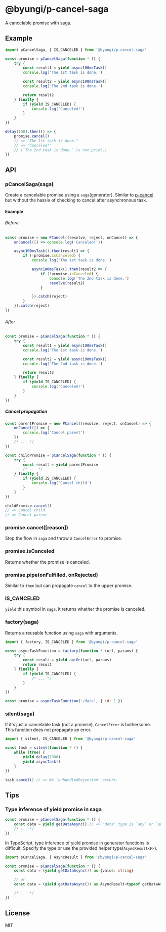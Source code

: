 # @byungi/p-cancel-saga
A cancelable promise with saga.

## Example
```js
import pCancelSaga, { IS_CANCELED } from '@byungi/p-cancel-saga'

const promise = pCancelSaga(function * () {
    try {
        const result1 = yield async100msTask()
        console.log('The 1st task is done.')

        const result2 = yield async100msTask()
        console.log('The 2nd task is done.')

        return result2
    } finally {
        if (yield IS_CANCELED) {
            console.log('Canceled!')
        }
    }
})

delay(150).then(() => {
    promise.cancel()
    // => "The 1st task is done."
    // => "Canceled!"
    // (`The 2nd task is done.` is not print.)
})
```

## API
### pCancelSaga(saga)
Create a cancelable promise using a `saga`(generator).
Similar to [p-cancel](https://github.com/skt-t1-byungi/promise/tree/master/packages/p-cancel) but without the hassle of checking to cancel after asynchronous task.

#### Example
###### Before
```js
const promise = new PCancel((resolve, reject, onCancel) => {
    onCancel(() => console.log('Canceled!'))

    async100msTask().then(result1 => {
        if (!promise.isCanceled) {
            console.log('The 1st task is done.')

            async100msTask().then(result2 => {
                if (!promise.isCanceled) {
                    console.log('The 2nd task is done.')
                    resolve(result2)
                }

            }).catch(reject)
        }
    }).catch(reject)
})
```

###### After
```js
const promise = pCancelSaga(function * () {
    try {
        const result1 = yield async100msTask()
        console.log('The 1st task is done.')

        const result2 = yield async100msTask()
        console.log('The 2nd task is done.')

        return result2
    } finally {
        if (yield IS_CANCELED) {
            console.log('Canceled!')
        }
    }
})
```
##### Cancel propagation
```js
const parentPromise = new PCancel((resolve, reject, onCancel) => {
    onCancel(() => {
        console.log('Cancel parent')
    })
    /* ... */
})

const childPromise = pCancelSaga(function * () {
    try {
        const result = yield parentPromise
        /* ... */
    } finally {
        if (yield IS_CANCELED) {
            console.log('Cancel child')
        }
    }
})

childPromise.cancel()
// => Cancel child
// => Cancel parent
```

### promise.cancel([reason])
Stop the flow in `saga` and throw a `CancelError` to promise.

### promise.isCanceled
Returns whether the promise is canceled.

### promise.pipe(onFulfilled, onRejected)
Similar to `then` but can propagate `cancel` to the upper promise.

### IS_CANCELED
`yield` this symbol in `saga`, it returns whether  the promise is canceled.

### factory(saga)
Returns a reusable function using `saga` with arguments.

```js
import { factory, IS_CANCELED } from '@byungi/p-cancel-saga'

const asyncTaskFunction = factory(function * (url, params) {
    try {
        const result = yield apiGet(url, params)
        return result
    } finally {
        if (yield IS_CANCELED) {
            /* ... */
        }
    }
})

const promise = asyncTaskFunction('/data', { id: 1 })
```

### silent(saga)
If it's just a cancelable task (not a promise), `CancelError` is bothersome. This function does not propagate an error.

```js
import { silent, IS_CANCELED } from '@byungi/p-cancel-saga'

const task = silent(function * () {
    while (true) {
        yield delay(1000)
        yield asyncTask()
    }
})

task.cancel() // => No `unhandledRejection` occurs.
```

## Tips
### Type inference of yield promise in saga
```ts
const promise = pCancelSaga(function * () {
    const data = yield getDataAsync() // => "data" type is `any` or `unknown`.
    /* ... */
})
```
In TypeScript, type inference of yield promise in generator functions is difficult. Specify the type or use the provided helper type(`AsyncResult<F>`).

```ts
import pCancelSaga, { AsyncResult } from '@byungi/p-cancel-saga'

const promise = pCancelSaga(function * () {
    const data = (yield getDataAsync()) as {value: string}

    // or
    const data = (yield getDataAsync()) as AsyncResult<typeof getDataAsync>

    /* ... */
})
```

## License
MIT

